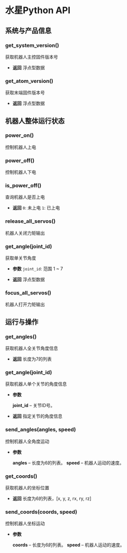 # 水星Python API

## 系统与产品信息

### get_system_version()

获取机器人主控固件版本号

* **返回**
  浮点型数据

### get_atom_version()

获取末端固件版本号

* **返回**
  浮点型数据

## 机器人整体运行状态

### power_on()

控制机器人上电

### power_off()

控制机器人下电

### is_power_off()

查询机器人是否上电

* **返回**
  `0`: 未上电
  `1`: 已上电

### release_all_servos()

机器人关闭力矩输出

### get_angle(joint_id)

获取单关节角度

* **参数**
  `joint_id`: 范围 1 ~ 7

* **返回**
  浮点型数据

### focus_all_servos()

机器人打开力矩输出

## 运行与操作

### get_angles()

获取机器人全关节角度信息

* **返回**
  长度为7的列表



### get_angle(joint_id)
获取机器人单个关节的角度信息

* **参数**

    **joint_id** – 关节ID号。

* **返回**
  指定关节的角度信息

### send_angles(angles, speed)
控制机器人全角度运动

* **参数**

    **angles** – 长度为6的列表。
    **speed** – 机器人运动的速度。

### get_coords()
获取机器人的坐标位置

* **返回**
  长度为6的列表，[x, y, z, rx, ry, rz]

### send_coords(coords, speed)
控制机器人坐标运动

* **参数**

    **coords** – 长度为6的列表。
    **speed** – 机器人运动的速度。
<!-- 
#### 未完待续...

## 案例

```python
from pymycobot import Mercury
import time
mc = Mercury("/dev/ttyAMA1", 115200)

print(mc.get_angles())

mc.send_angles([0, 0, 0, 0, 90, 0, 0], 40)
time.sleep(5)
mc.send_coords([100, 0, 300, 0, 0, 0], 40)
``` -->